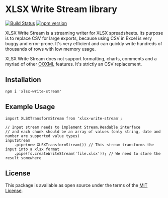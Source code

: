 # XLSX Write Stream library

[![Build Status](https://travis-ci.org/apify/xlsx-stream.svg?branch=master)](https://travis-ci.org/apify/xlsx-stream) [![npm version](https://badge.fury.io/js/xlsx-write-stream.svg)](http://badge.fury.io/js/xlsx-write-stream)

XLSX Write Stream is a streaming writer for XLSX spreadsheets. Its purpose is to replace CSV for large exports, because using
CSV in Excel is very buggy and error-prone. It's very efficient and can quickly write hundreds of thousands of rows with
low memory usage.

XLSX Write Stream does not support formatting, charts, comments and a myriad of
other [OOXML](https://en.wikipedia.org/wiki/Office_Open_XML) features. It's strictly an CSV replacement.

## Installation

```node
npm i 'xlsx-write-stream'
```

## Example Usage

```node
import XLSXTransformStream from 'xlsx-write-stream';

// Input stream needs to implement Stream.Readable interface
// and each chunk should be an array of values (only string, date and number are supported value types)
inputStream
    .pipe(new XLSXTransformStream()) // This stream transforms the input into a xlsx format
    .pipe(fs.createWriteStream('file.xlsx')); // We need to store the result somewhere
```

## License

This package is available as open source under the terms of the [MIT License](http://opensource.org/licenses/MIT).
